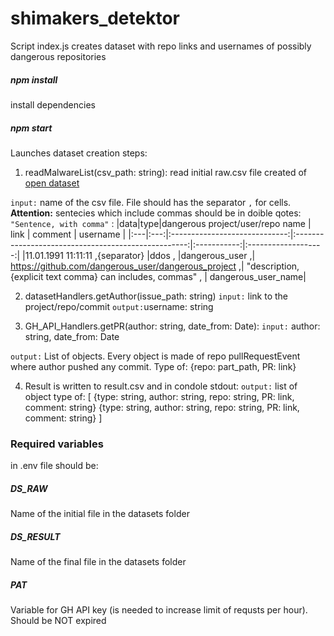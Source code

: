 # shimakers_detektor

Script index.js creates dataset with repo links and usernames of possibly dangerous repositories

##### npm install

install dependencies

##### npm start

Launches dataset creation steps:

1. readMalwareList(csv_path: string): read initial raw.csv file created of [open dataset](https://docs.google.com/spreadsheets/d/1H3xPB4PgWeFcHjZ7NOPtrcya_Ua4jUolWm-7z9-jSpQ/htmlview?usp=sharing&pru=AAABf7rAbC0*P8SbG5KHN5WLt2JJJhoK-Q)

`input:` name of the csv file. File should has the separator `,` for cells.
**Attention:** sentecies which include commas should be in doible qotes: `"Sentence, with comma"` :
|data|type|dangerous project/user/repo name | link | comment | username |
|:---|:---:|:-----------------------------:|:---------------------------------------------------:|:-----------:|:-------------------:|
|11.01.1991 11:11:11 ,{separator} |ddos , |dangerous_user ,| https://github.com/dangerous_user/dangerous_project ,| "description,{explicit text comma} can includes, commas" , | dangerous_user_name|

2. datasetHandlers.getAuthor(issue_path: string)
   `input:` link to the project/repo/commit
   `output:`username: string

3. GH_API_Handlers.getPR(author: string, date_from: Date):
   `input:` author: string, date_from: Date

`output:` List of objects. Every object is made of repo pullRequestEvent where author pushed any commit. Type of:
{repo: part_path, PR: link}

4. Result is written to result.csv and in condole stdout:
   `output:` list of object type of:
   [
   {type: string, author: string, repo: string, PR: link, comment: string}
   {type: string, author: string, repo: string, PR: link, comment: string}
   ]

### Required variables

in .env file should be:

##### DS_RAW

Name of the initial file in the datasets folder

##### DS_RESULT

Name of the final file in the datasets folder

##### PAT

Variable for GH API key (is needed to increase limit of requsts per hour). Should be NOT expired
